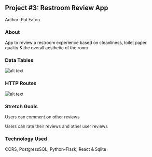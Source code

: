 ## Project #3: Restroom Review App

Author: Pat Eaton

### About

App to review a restroom experience based on cleanliness, toilet paper quality & the overall aesthetic of the room

### Data Tables
![alt text](https://i.imgur.com/n8Ae7TI.png)


### HTTP Routes
![alt text](https://i.imgur.com/5hlDpOj.png)

### Stretch Goals

Users can comment on other reviews

Users can rate their reviews and other user reviews

### Technology Used

CORS, PostgressSQL, Python-Flask, React & Sqlite